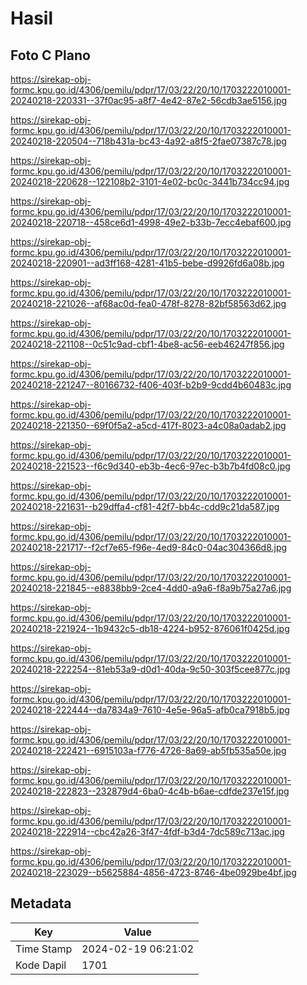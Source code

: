 # Hasil

## Foto C Plano

https://sirekap-obj-formc.kpu.go.id/4306/pemilu/pdpr/17/03/22/20/10/1703222010001-20240218-220331--37f0ac95-a8f7-4e42-87e2-56cdb3ae5156.jpg

https://sirekap-obj-formc.kpu.go.id/4306/pemilu/pdpr/17/03/22/20/10/1703222010001-20240218-220504--718b431a-bc43-4a92-a8f5-2fae07387c78.jpg

https://sirekap-obj-formc.kpu.go.id/4306/pemilu/pdpr/17/03/22/20/10/1703222010001-20240218-220628--122108b2-3101-4e02-bc0c-3441b734cc94.jpg

https://sirekap-obj-formc.kpu.go.id/4306/pemilu/pdpr/17/03/22/20/10/1703222010001-20240218-220718--458ce6d1-4998-49e2-b33b-7ecc4ebaf600.jpg

https://sirekap-obj-formc.kpu.go.id/4306/pemilu/pdpr/17/03/22/20/10/1703222010001-20240218-220901--ad3ff168-4281-41b5-bebe-d9926fd6a08b.jpg

https://sirekap-obj-formc.kpu.go.id/4306/pemilu/pdpr/17/03/22/20/10/1703222010001-20240218-221026--af68ac0d-fea0-478f-8278-82bf58563d62.jpg

https://sirekap-obj-formc.kpu.go.id/4306/pemilu/pdpr/17/03/22/20/10/1703222010001-20240218-221108--0c51c9ad-cbf1-4be8-ac56-eeb46247f856.jpg

https://sirekap-obj-formc.kpu.go.id/4306/pemilu/pdpr/17/03/22/20/10/1703222010001-20240218-221247--80166732-f406-403f-b2b9-9cdd4b60483c.jpg

https://sirekap-obj-formc.kpu.go.id/4306/pemilu/pdpr/17/03/22/20/10/1703222010001-20240218-221350--69f0f5a2-a5cd-417f-8023-a4c08a0adab2.jpg

https://sirekap-obj-formc.kpu.go.id/4306/pemilu/pdpr/17/03/22/20/10/1703222010001-20240218-221523--f6c9d340-eb3b-4ec6-97ec-b3b7b4fd08c0.jpg

https://sirekap-obj-formc.kpu.go.id/4306/pemilu/pdpr/17/03/22/20/10/1703222010001-20240218-221631--b29dffa4-cf81-42f7-bb4c-cdd9c21da587.jpg

https://sirekap-obj-formc.kpu.go.id/4306/pemilu/pdpr/17/03/22/20/10/1703222010001-20240218-221717--f2cf7e65-f96e-4ed9-84c0-04ac304366d8.jpg

https://sirekap-obj-formc.kpu.go.id/4306/pemilu/pdpr/17/03/22/20/10/1703222010001-20240218-221845--e8838bb9-2ce4-4dd0-a9a6-f8a9b75a27a6.jpg

https://sirekap-obj-formc.kpu.go.id/4306/pemilu/pdpr/17/03/22/20/10/1703222010001-20240218-221924--1b9432c5-db18-4224-b952-876061f0425d.jpg

https://sirekap-obj-formc.kpu.go.id/4306/pemilu/pdpr/17/03/22/20/10/1703222010001-20240218-222254--81eb53a9-d0d1-40da-9c50-303f5cee877c.jpg

https://sirekap-obj-formc.kpu.go.id/4306/pemilu/pdpr/17/03/22/20/10/1703222010001-20240218-222444--da7834a9-7610-4e5e-96a5-afb0ca7918b5.jpg

https://sirekap-obj-formc.kpu.go.id/4306/pemilu/pdpr/17/03/22/20/10/1703222010001-20240218-222421--6915103a-f776-4726-8a69-ab5fb535a50e.jpg

https://sirekap-obj-formc.kpu.go.id/4306/pemilu/pdpr/17/03/22/20/10/1703222010001-20240218-222823--232879d4-6ba0-4c4b-b6ae-cdfde237e15f.jpg

https://sirekap-obj-formc.kpu.go.id/4306/pemilu/pdpr/17/03/22/20/10/1703222010001-20240218-222914--cbc42a26-3f47-4fdf-b3d4-7dc589c713ac.jpg

https://sirekap-obj-formc.kpu.go.id/4306/pemilu/pdpr/17/03/22/20/10/1703222010001-20240218-223029--b5625884-4856-4723-8746-4be0929be4bf.jpg


## Metadata

| Key        | Value               |
| ---------- | ------------------- |
| Time Stamp | 2024-02-19 06:21:02 |
| Kode Dapil | 1701                |



